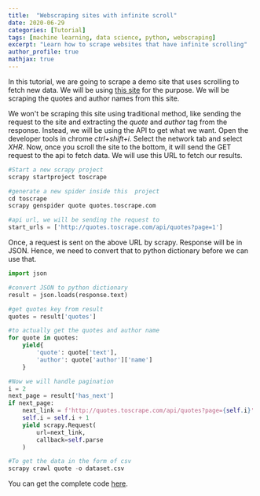 ```yaml
---
title:  "Webscraping sites with infinite scroll"
date: 2020-06-29
categories: [Tutorial]
tags: [machine learning, data science, python, webscraping]
excerpt: "Learn how to scrape websites that have infinite scrolling"
author_profile: true
mathjax: true
---
```


In this tutorial, we are going to scrape a demo site that uses scrolling to fetch new data. We will be using [this site](http://quotes.toscrape.com/) for the purpose. We will be scraping the quotes and author names from this site.

We won't be scraping this site using traditional method, like sending the request to the site and extracting the *quote* and *author* tag from the response. Instead, we will be using the API to get what we want. Open the developer tools in chrome *ctrl+shift+i*. Select the network tab and select *XHR*. Now, once you scroll the site to the bottom, it will send the GET request to the api to fetch data. We will use this URL to fetch our results.

```python
#Start a new scrapy project
scrapy startproject toscrape
```

```python
#generate a new spider inside this  project
cd toscrape
scrapy genspider quote quotes.toscrape.com
```

```python
#api url, we will be sending the request to
start_urls = ['http://quotes.toscrape.com/api/quotes?page=1']
```

Once, a request is sent on the above URL by scrapy. Response will be in JSON. Hence, we need to convert that to python dictionary before we can use that.

```python
import json
```

```python
#convert JSON to python dictionary
result = json.loads(response.text)
```

```python
#get quotes key from result
quotes = result['quotes']
```

```python
#to actually get the quotes and author name
for quote in quotes:
    yield{
        'quote': quote['text'],
        'author': quote['author']['name']
    }
```

```python
#Now we will handle pagination
i = 2
next_page = result['has_next']
if next_page:
    next_link = f'http://quotes.toscrape.com/api/quotes?page={self.i}'
    self.i = self.i + 1
    yield scrapy.Request(
        url=next_link,
        callback=self.parse
    )
```

```python
#To get the data in the form of csv
scrapy crawl quote -o dataset.csv
```

You can get the complete code [here](/projects/Scraping_infinite_scroll/quote.py).
